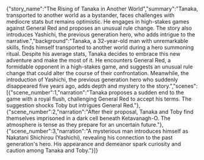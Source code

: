{"story_name":"The Rising of Tanaka in Another World","summary":"Tanaka, transported to another world as a bystander, faces challenges with mediocre stats but remains optimistic. He engages in high-stakes games against General Red and proposes an unusual rule change. The story also introduces Yashichi, the previous generation hero, who adds intrigue to the narrative.","background":"Tanaka, a 32-year-old man with unremarkable skills, finds himself transported to another world during a hero summoning ritual. Despite his average stats, Tanaka decides to embrace this new adventure and make the most of it. He encounters General Red, a formidable opponent in a high-stakes game, and suggests an unusual rule change that could alter the course of their confrontation. Meanwhile, the introduction of Yashichi, the previous generation hero who suddenly disappeared five years ago, adds depth and mystery to the story.","scenes":[{"scene_number":1,"narration":"Tanaka proposes a sudden end to the game with a royal flush, challenging General Red to accept his terms. The suggestion shocks Toby but intrigues General Red."},{"scene_number":2,"narration":"After their proposal, Tanaka and Toby find themselves imprisoned in a dark cell beneath Ketavanagh-O. The atmosphere is tense as they prepare for an uncertain future."},{"scene_number":3,"narration":"A mysterious man introduces himself as Nakatani Shichirou (Yashichi), revealing his connection to the past generation's hero. His appearance and demeanor spark curiosity and caution among Tanaka and Toby."}]}